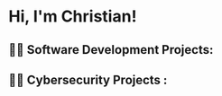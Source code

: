 <h1>Hi, I'm Christian! </h1>

<h2>👨‍💻 Software Development Projects:</h2>

<h2>👨‍💻 Cybersecurity Projects :</h2>






